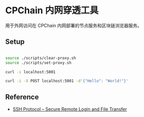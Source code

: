 # CPChain 内网穿透工具

用于外网访问在 CPChain 内网部署的节点服务和区块链浏览器服务。

## Setup

```bash

source ./scripts/clear-proxy.sh
source ./scripts/set-proxy.sh

curl -i localhost:5001

curl -i -X POST localhost:5001 -d'{"Hello": "World!"}'

```

## Reference

- [SSH Protocol – Secure Remote Login and File Transfer](https://www.ssh.com/academy/ssh/protocol)
